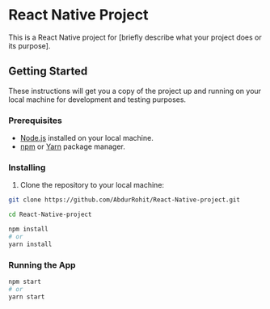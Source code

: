 # React Native Project

This is a React Native project for [briefly describe what your project does or its purpose].

## Getting Started

These instructions will get you a copy of the project up and running on your local machine for development and testing purposes.

### Prerequisites

- [Node.js](https://nodejs.org/) installed on your local machine.
- [npm](https://www.npmjs.com/) or [Yarn](https://yarnpkg.com/) package manager.

### Installing

1. Clone the repository to your local machine:

```bash
git clone https://github.com/AbdurRohit/React-Native-project.git

cd React-Native-project

npm install
# or
yarn install
```
### Running the App
```bash
npm start
# or
yarn start
```